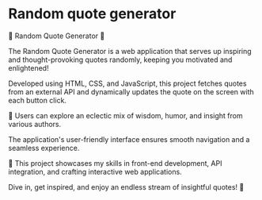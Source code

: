 # Random quote generator

🌟 Random Quote Generator 🌟

The Random Quote Generator is a web application that serves up inspiring and thought-provoking quotes randomly, keeping you motivated and enlightened!

Developed using HTML, CSS, and JavaScript, this project fetches quotes from an external API and dynamically updates the quote on the screen with each button click.

🔄 Users can explore an eclectic mix of wisdom, humor, and insight from various authors.

The application's user-friendly interface ensures smooth navigation and a seamless experience.

🚀 This project showcases my skills in front-end development, API integration, and crafting interactive web applications.

Dive in, get inspired, and enjoy an endless stream of insightful quotes! 🌈
